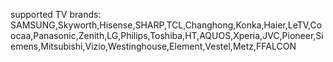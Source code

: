 supported TV brands: SAMSUNG,Skyworth,Hisense,SHARP,TCL,Changhong,Konka,Haier,LeTV,Coocaa,Panasonic,Zenith,LG,Philips,Toshiba,HT,AQUOS,Xperia,JVC,Pioneer,Siemens,Mitsubishi,Vizio,Westinghouse,Element,Vestel,Metz,FFALCON
